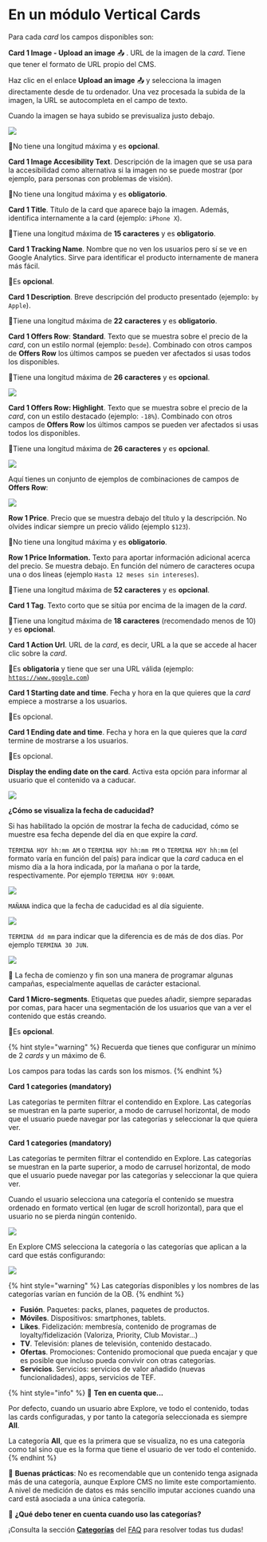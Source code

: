# En un módulo Vertical Cards

Para cada _card_ los campos disponibles son:

**Card 1 Image - Upload an image** 📤 . URL de la imagen de la _card_. Tiene que tener el formato de URL propio del CMS.

Haz clic en el enlace **Upload an image** 📤 y selecciona la imagen directamente desde de tu ordenador. Una vez procesada la subida de la imagen, la URL se autocompleta en el campo de texto.

Cuando la imagen se haya subido se previsualiza justo debajo.

![](../../.gitbook/assets/image%20%2837%29.png)

🔅No tiene una longitud máxima y es **opcional**.

**Card 1 Image Accesibility Text**. Descripción de la imagen que se usa para la accesibilidad como alternativa si la imagen no se puede mostrar \(por ejemplo, para personas con problemas de visión\).

🔅No tiene una longitud máxima y es **obligatorio**.

**Card 1 Title**. Título de la card que aparece bajo la imagen. Además, identifica internamente a la card \(ejemplo: `iPhone X`\).

🔅Tiene una longitud máxima de **15 caracteres** y es **obligatorio**.

**Card 1 Tracking Name**. Nombre que no ven los usuarios pero sí se ve en Google Analytics. Sirve para identificar el producto internamente de manera más fácil.

🔅Es **opcional**.

**Card 1 Description**. Breve descripción del producto presentado \(ejemplo: `by Apple`\).

🔅Tiene una longitud máxima de **22 caracteres** y es **obligatorio**.

**Card 1 Offers Row**: **Standard**. Texto que se muestra sobre el precio de la _card_, con un estilo normal \(ejemplo: `Desde`\). Combinado con otros campos de **Offers Row** los últimos campos se pueden ver afectados si usas todos los disponibles.

🔅Tiene una longitud máxima de **26 caracteres** y es **opcional**.

![](https://lh4.googleusercontent.com/U58Gt_-TAB8-6hP_lOnHwZTrWTwHGkEwUlQwYM307RiwVaimItNKmZ05kE-CmuAfsv1lz2iymyCPW_tjBoRR78OhsplTOmdJcfJqvP-7tyJAKkkc1Z0Vj0_AaAcaHS2_xs8A6JGH)

**Card 1 Offers Row: Highlight**. Texto que se muestra sobre el precio de la _card_, con un estilo destacado \(ejemplo: `-18%`\). Combinado con otros campos de **Offers Row** los últimos campos se pueden ver afectados si usas todos los disponibles.

🔅Tiene una longitud máxima de **26 caracteres** y es **opcional**.

![](https://lh6.googleusercontent.com/oYG3Qydlec2DuKc7ttf9gVM7GGkHzV0XYo8mVH2f4MJhE37Cb95CdPYH5x2UYYcrIvVuk_n0QBI8wG8APlWF8LzRGaSTVe9pWg6Sh1_ZrW5mQiEuxJyBsXk2yZEdjfhjgB4wzFw-)

Aquí tienes un conjunto de ejemplos de combinaciones de campos de **Offers Row**:

![](https://lh4.googleusercontent.com/DiHi3QS0LBDadggmHzsZil8UJdKpcV2f2lkvwmoxzqJHEiPBnEgSiSlZ_mS8BWpXo86vdPe8Q83khlKGfWrjRkGI8patA1-GyOzrbfHCJFBheR8mzSuZMug3PjJ_I4TtfYEnmnOu)

**Row 1 Price**. Precio que se muestra debajo del título y la descripción. No olvides indicar siempre un precio válido \(ejemplo `$123`\).

🔅No tiene una longitud máxima y es **obligatorio**.

**Row 1 Price Information.** Texto para aportar información adicional acerca del precio. Se muestra debajo. En función del número de caracteres ocupa una o dos líneas \(ejemplo `Hasta 12 meses sin intereses`\).

🔅Tiene una longitud máxima de **52 caracteres** y es **opcional**.

**Card 1 Tag**. Texto corto que se sitúa por encima de la imagen de la _card_.

🔅Tiene una longitud máxima de **18 caracteres** \(recomendado menos de 10\) y es **opcional**.

**Card 1 Action Url**. URL de la _card_, es decir, URL a la que se accede al hacer clic sobre la _card_.

🔅Es **obligatoria** y tiene que ser una URL válida \(ejemplo: [`https://www.google.com`](https://www.google.com)\)

**Card 1 Starting date and time**. Fecha y hora en la que quieres que la _card_ empiece a mostrarse a los usuarios.

🔅Es opcional.

**Card 1 Ending date and time**. Fecha y hora en la que quieres que la _card_ termine de mostrarse a los usuarios.

🔅Es opcional.

**Display the ending date on the card**. Activa esta opción para informar al usuario que el contenido va a caducar.

![](../../.gitbook/assets/image%20%2827%29.png)

**¿Cómo se visualiza la fecha de caducidad?**

Si has habilitado la opción de mostrar la fecha de caducidad, cómo se muestre esa fecha depende del día en que expire la _card_.

`TERMINA HOY hh:mm AM` o `TERMINA HOY hh:mm PM` o `TERMINA HOY hh:mm` \(el formato varía en función del país\) para indicar que la _card_ caduca en el mismo día a la hora indicada, por la mañana o por la tarde, respectivamente. Por ejemplo `TERMINA HOY 9:00AM`.

![](../../.gitbook/assets/image%20%2855%29.png)

`MAÑANA` indica que la fecha de caducidad es al día siguiente.

![](../../.gitbook/assets/image%20%286%29.png)

`TERMINA dd mm` para indicar que la diferencia es de más de dos días. Por ejemplo `TERMINA 30 JUN`.

![](../../.gitbook/assets/image%20%2824%29.png)

🎯 La fecha de comienzo y fin son una manera de programar algunas campañas, especialmente aquellas de carácter estacional.

**Card 1 Micro-segments**. Etiquetas que puedes añadir, siempre separadas por comas, para hacer una segmentación de los usuarios que van a ver el contenido que estás creando.

🔅Es **opcional**.

{% hint style="warning" %}
Recuerda que tienes que configurar un mínimo de 2 _cards_ y un máximo de 6.

Los campos para todas las cards son los mismos.
{% endhint %}

**Card 1 categories \(mandatory\)**

Las categorías te permiten filtrar el contendido en Explore. Las categorías se muestran en la parte superior, a modo de carrusel horizontal, de modo que el usuario puede navegar por las categorías y seleccionar la que quiera ver.

**Card 1 categories \(mandatory\)**

Las categorías te permiten filtrar el contendido en Explore. Las categorías se muestran en la parte superior, a modo de carrusel horizontal, de modo que el usuario puede navegar por las categorías y seleccionar la que quiera ver.

Cuando el usuario selecciona una categoría el contenido se muestra ordenado en formato vertical \(en lugar de scroll horizontal\), para que el usuario no se pierda ningún contenido.

![](../../.gitbook/assets/categories_devices-1-.png)

En Explore CMS selecciona la categoría o las categorías que aplican a la card que estás configurando:

![](../../.gitbook/assets/categories_banner-1-.png)

{% hint style="warning" %}
Las categorías disponibles y los nombres de las categorías varían en función de la OB.
{% endhint %}

* **Fusión**. Paquetes: packs, planes, paquetes de productos.
* **Móviles**. Dispositivos: smartphones, tablets.
* **Likes**. Fidelización: membresía, contenido de programas de loyalty/fidelización \(Valoriza, Priority, Club Movistar…\)
* **TV**. Televisión: planes de televisión, contenido destacado.
* **Ofertas**. Promociones: Contenido promocional que pueda encajar y que es posible que incluso pueda convivir con otras categorías.
* **Servicios**. Servicios: servicios de valor añadido \(nuevas funcionalidades\), apps, servicios de TEF. 

{% hint style="info" %}
🙋 **Ten en cuenta que...**

Por defecto, cuando un usuario abre Explore, ve todo el contenido, todas las cards configuradas, y por tanto la categoría seleccionada es siempre **All**.

La categoría **All**, que es la primera que se visualiza, no es una categoría como tal sino que es la forma que tiene el usuario de ver todo el contenido.
{% endhint %}

🎯 **Buenas prácticas**: No es recomendable que un contenido tenga asignada más de una categoría, aunque Explore CMS no limite este comportamiento. A nivel de medición de datos es más sencillo imputar acciones cuando una card está asociada a una única categoría. 

🤔 **¿Qué debo tener en cuenta cuando uso las categorías?**

¡Consulta la sección [**Categorías**](https://app.gitbook.com/@tef-novum/s/explore-cms/~/drafts/-LyYX2WN5Qc794RVRWmG/faq#categorias) del [FAQ](../../faq.md) para resolver todas tus dudas!
